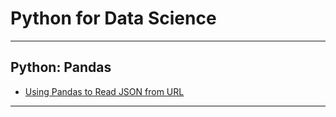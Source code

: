 # Python for Data Science

---

## Python: Pandas

* [Using Pandas to Read JSON from URL](https://www.marsja.se/pandas-read-json-from-url/)

---
